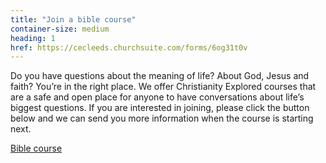 ```yaml
---
title: "Join a bible course"
container-size: medium
heading: 1
href: https://cecleeds.churchsuite.com/forms/6og31t0v
---
```


Do you have questions about the meaning of life? About God, Jesus and faith? You’re in the right place. We offer Christianity Explored courses that are a safe and open place for anyone to have conversations about life’s biggest questions. If you are interested in joining, please click the button below and we can send you more information when the course is starting next.

<div class="text-center">
  <a class="button accent-button" href="{{ page.href }}">Bible course</a>
</div>